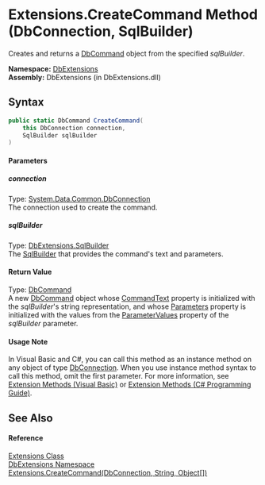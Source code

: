 Extensions.CreateCommand Method (DbConnection, SqlBuilder)
==========================================================
Creates and returns a [DbCommand][1] object from the specified *sqlBuilder*.

**Namespace:** [DbExtensions][2]  
**Assembly:** DbExtensions (in DbExtensions.dll)

Syntax
------

```csharp
public static DbCommand CreateCommand(
	this DbConnection connection,
	SqlBuilder sqlBuilder
)
```

#### Parameters

##### *connection*
Type: [System.Data.Common.DbConnection][3]  
The connection used to create the command.

##### *sqlBuilder*
Type: [DbExtensions.SqlBuilder][4]  
The [SqlBuilder][4] that provides the command's text and parameters.

#### Return Value
Type: [DbCommand][1]  
 A new [DbCommand][1] object whose [CommandText][5] property is initialized with the *sqlBuilder*'s string representation, and whose [Parameters][6] property is initialized with the values from the [ParameterValues][7] property of the *sqlBuilder* parameter. 
#### Usage Note
In Visual Basic and C#, you can call this method as an instance method on any object of type [DbConnection][3]. When you use instance method syntax to call this method, omit the first parameter. For more information, see [Extension Methods (Visual Basic)][8] or [Extension Methods (C# Programming Guide)][9].

See Also
--------

#### Reference
[Extensions Class][10]  
[DbExtensions Namespace][2]  
[Extensions.CreateCommand(DbConnection, String, Object[])][11]  

[1]: http://msdn.microsoft.com/en-us/library/852d01k6
[2]: ../README.md
[3]: http://msdn.microsoft.com/en-us/library/c790zwhc
[4]: ../SqlBuilder/README.md
[5]: http://msdn.microsoft.com/en-us/library/9d2hk99t
[6]: http://msdn.microsoft.com/en-us/library/9czdkzd1
[7]: ../SqlBuilder/ParameterValues.md
[8]: http://msdn.microsoft.com/en-us/library/bb384936.aspx
[9]: http://msdn.microsoft.com/en-us/library/bb383977.aspx
[10]: README.md
[11]: CreateCommand_4.md
